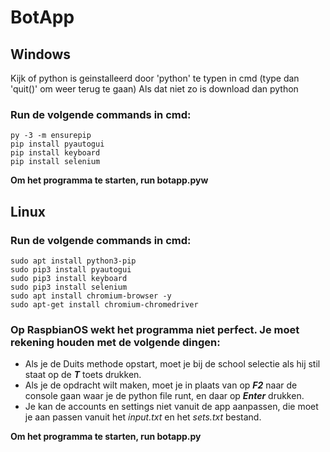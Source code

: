 # BotApp
## Windows
Kijk of python is geinstalleerd door 'python' te typen in cmd (type dan 'quit()' om weer terug te gaan)
Als dat niet zo is download dan python

### Run de volgende commands in cmd:
```
py -3 -m ensurepip
pip install pyautogui
pip install keyboard
pip install selenium
```

**Om het programma te starten, run botapp.pyw**

## Linux
### Run de volgende commands in cmd:
```
sudo apt install python3-pip
sudo pip3 install pyautogui
sudo pip3 install keyboard
sudo pip3 install selenium
sudo apt install chromium-browser -y
sudo apt-get install chromium-chromedriver
```

### Op RaspbianOS wekt het programma niet perfect. Je moet rekening houden met de volgende dingen:
- Als je de Duits methode opstart, moet je bij de school selectie als hij stil staat op de ***T*** toets drukken. 
- Als je de opdracht wilt maken, moet je in plaats van op ***F2*** naar de console gaan waar je de python file runt, en daar op ***Enter*** drukken.
- Je kan de accounts en settings niet vanuit de app aanpassen, die moet je aan passen vanuit het *input.txt* en het *sets.txt* bestand.

**Om het programma te starten, run botapp.py**